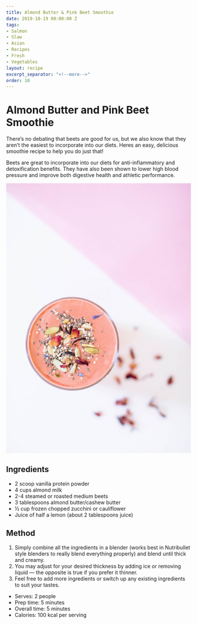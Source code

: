 ```yaml
---
title: Almond Butter & Pink Beet Smoothie
date: 2019-10-19 00:00:00 Z
tags:
- Salmon
- Slaw
- Asian
- Recipes
- Fresh
- Vegetables
layout: recipe
excerpt_separator: "<!--more-->"
order: 10
---
```


# Almond Butter and Pink Beet Smoothie

There’s no debating that beets are good for us, but we also know that they aren’t the easiest to incorporate into our diets. Heres an easy, delicious smoothie recipe to help you do just that!

Beets are great to incorporate into our diets for anti-inflammatory and detoxification benefits. They have also been shown to lower high blood pressure and improve both digestive health and athletic performance.



<!--more-->

[![Almond Butter and Pink Beet Smoothie](/_uploads/almondandbeetsmoothieNEW.jpg)](/_uploads/almondandbeetsmoothieNEW.jpg)

## Ingredients

- 2 scoop vanilla protein powder
- 4 cups almond milk
- 2-4 steamed or roasted medium beets
- 3 tablespoons almond butter/cashew butter
- ½ cup frozen chopped zucchini or cauliflower
- Juice of half a lemon (about 2 tablespoons juice)

## Method

1. Simply combine all the ingredients in a blender (works best in Nutribullet style blenders to really blend everything properly) and blend until thick and creamy.
2. You may adjust for your desired thickness by adding ice or removing liquid — the opposite is true if you prefer it thinner.
3. Feel free to add more ingredients or switch up any existing ingredients to suit your tastes.

- Serves: 2 people
- Prep time: 5 minutes
- Overall time: 5 minutes
- Calories: 100 kcal per serving
